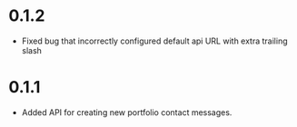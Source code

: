 # 0.1.2

- Fixed bug that incorrectly configured default api URL with extra trailing slash

# 0.1.1

- Added API for creating new portfolio contact messages.
